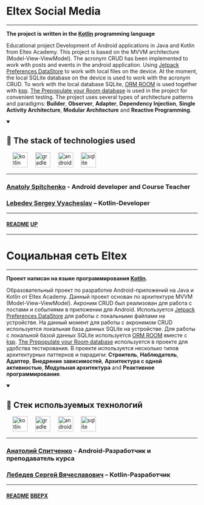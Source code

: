 # Eltex Social Media
<a name="up"></a>

---

**The project is written in the [Kotlin](https://kotlinlang.org) programming language**

Educational project Development of Android applications in Java and Kotlin from Eltex Academy.
This project is based on the MVVM architecture (Model-View-ViewModel).
The acronym CRUD has been implemented to work with posts and events in the android application.
Using [Jetpack Preferences DataStore](https://developer.android.com/topic/libraries/architecture/datastore) to work with local files on the device.
At the moment, the local SQLite database on the device is used to work with the acronym CRUD.
To work with the local database SQLite, [ORM ROOM](https://developer.android.com/training/data-storage/room) is used together with [ksp](https://developer.android.com/jetpack/androidx/releases/room).
[The Prepopulate your Room database](https://developer.android.com/training/data-storage/room/prepopulate) is used in the project for convenient testing.
The project uses several types of architecture patterns and paradigms: **Builder**, **Observer**, **Adapter**, **Dependency Injection**, **Single Activity Architecture**, **Modular Architecture** and **Reactive Programming**.

<details open="open">
    <summary><h2>🚀 The stack of technologies used</h2></summary>
    <div align="left">
        <img width="12" />
        <img src="https://cdn.jsdelivr.net/gh/devicons/devicon/icons/kotlin/kotlin-original.svg" height="40" alt="kotlin logo"  />
        <img width="12" />
        <img src="https://cdn.jsdelivr.net/gh/devicons/devicon/icons/gradle/gradle-original.svg" height="40" alt="gradle logo"  />
        <img width="12" />
        <img src="https://cdn.jsdelivr.net/gh/devicons/devicon/icons/android/android-plain-wordmark.svg" height="40" alt="android logo"  />
        <img width="12" />
        <img src="https://cdn.jsdelivr.net/gh/devicons/devicon/icons/sqlite/sqlite-original.svg" height="40" alt="sqlite logo"  />
        <img width="12" />
    </div>
</details>

---

### [Anatoly Spitchenko](https://gitflic.ru/user/onotole) - Android developer and Course Teacher

### [Lebedev Sergey Vyacheslav](https://github.com/LebedevSergeyVach) – Kotlin-Developer

---

#### [README](README.md) [UP](#up)

---

# Социальная сеть Eltex
<a name="вверх"></a>

---

**Проект написан на языке программирования [Kotlin](https://kotlinlang.org).**

Образовательный проект по разработке Android-приложений на Java и Kotlin от Eltex Academy.
Данный проект основан по архитектуре MVVM (Model-View-ViewModel).
Акроним CRUD был реализован для работа с постами и событиями в приложении для Android.
Используется [Jetpack Preferences DataStore](https://developer.android.com/topic/libraries/architecture/datastore) для работы с локальными файлами на устройстве.
На данный момент для работы с акронимом CRUD используется локальная база данных SQLite на устройстве.
Для работы с локальной базой данных SQLite используется [ORM ROOM](https://developer.android.com/training/data-storage/room) вместе с [ksp](https://developer.android.com/jetpack/androidx/releases/room).
[The Prepopulate your Room database](https://developer.android.com/training/data-storage/room/prepopulate) используется в проекте для удобства тестирования.
В проекте используется несколько типов архитектурных паттернов и парадигм: **Строитель**, **Наблюдатель**, **Адаптер**, **Внедрение зависимостей**, **Архитектура с одной активностью**, **Модульная архитектура** and **Реактивное программирование**.

<details open="open">
    <summary><h2>🚀 Стек используемых технологий</h2></summary>
    <div align="left">
        <img width="12" />
        <img src="https://cdn.jsdelivr.net/gh/devicons/devicon/icons/kotlin/kotlin-original.svg" height="40" alt="kotlin logo"  />
        <img width="12" />
        <img src="https://cdn.jsdelivr.net/gh/devicons/devicon/icons/gradle/gradle-original.svg" height="40" alt="gradle logo"  />
        <img width="12" />
        <img src="https://cdn.jsdelivr.net/gh/devicons/devicon/icons/android/android-plain-wordmark.svg" height="40" alt="android logo"  />
        <img width="12" />
        <img src="https://cdn.jsdelivr.net/gh/devicons/devicon/icons/sqlite/sqlite-original.svg" height="40" alt="sqlite logo"  />
        <img width="12" />
    </div>
</details>

---

### [Анатолий Спитченко](https://gitflic.ru/user/onotole) - Android-Разработчик и преподаватель курса

### [Лебедев Сергей Вячеславович](https://github.com/LebedevSergeyVach) – Kotlin-Разработчик

---

#### [README](README.md) [ВВЕРХ](#ввурх)
